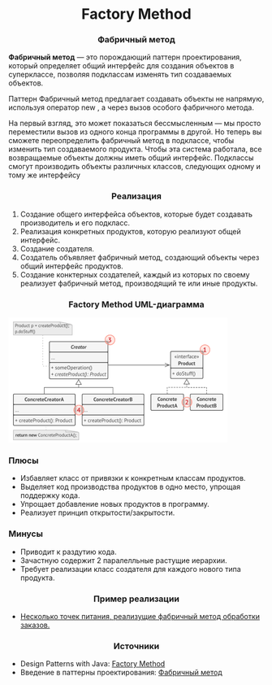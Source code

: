 <h1 align="center">
   Factory Method
</h1>
<h3 align="center">
   Фабричный метод
</h3>

**Фабричный метод** — это порождающий паттерн проектирования, который определяет общий интерфейс для создания объектов в
суперклассе, позволяя подклассам изменять тип создаваемых объектов.

Паттерн Фабричный метод предлагает создавать объекты не напрямую, используя оператор new , а через вызов особого
фабричного метода.

На первый взгляд, это может показаться бессмысленным — мы просто переместили вызов из одного конца программы в другой.
Но теперь вы сможете переопределить фабричный метод в подклассе, чтобы изменить тип создаваемого продукта. Чтобы эта
система работала, все возвращаемые объекты должны иметь общий интерфейс. Подклассы смогут производить объекты различных
классов, следующих одному и тому же интерфейсу

<h3 align="center">
   Реализация
</h3>

1. Создание общего интерфейса объектов, которые будет создавать производитель и его подкласс.
2. Реализация конкретных продуктов, которую реализуют общей интерфейс.
3. Создание создателя.
4. Создатель объявляет фабричный метод, создающий объекты через общий интерфейс продуктов.
5. Создание конктерных создателей, каждый из которых по своему реализует фабричный метод, производящий те или иные
   продукты.

<h3 align="center">
   Factory Method UML-диаграмма
</h3>

![diagram.png](diagram.png)

<h3>Плюсы</h3>

- Избавляет класс от привязки к конкретным классам продуктов.
- Выделяет код производства продуктов в одно место, упрощая поддержку кода.
- Упрощает добавление новых продуктов в программу.
- Реализует принцип открытости/закрытости.

<h3>Минусы</h3>

- Приводит к раздутию кода.
- Зачастную содержит 2 паралелльные растущие иерархии.
- Требует реализации класс создателя для каждого нового типа продукта.

<h3 align="center">
   Пример реализации
</h3>

- [Несколько точек питания, реализущие фабричный метод обработки заказов.](code)

<h3 align="center">
   Источники
</h3>

- Design Patterns with Java: [Factory Method](books/Olaf%20Musch%20EN.pdf)
- Введение в паттерны проектирования: [Фабричный метод](books/Alexander%20Shvets%20RU.pdf)